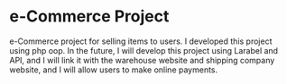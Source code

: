 # e-Commerce Project
e-Commerce project for selling items to users. 
I developed this project using php oop.
In the future, I will develop this project using Larabel and API,
and I will link it with the warehouse website and shipping company website,
and I will allow users to make online payments.

